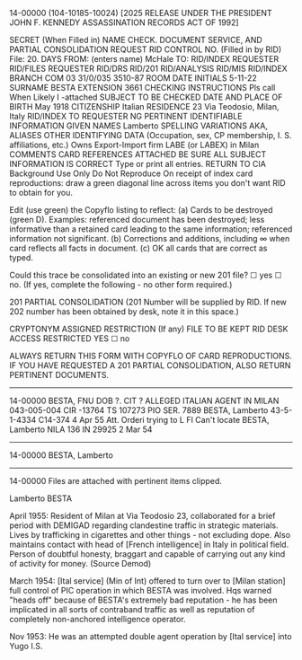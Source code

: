 14-00000
(104-10185-10024) [2025 RELEASE UNDER THE PRESIDENT JOHN F. KENNEDY ASSASSINATION RECORDS ACT OF 1992]

SECRET
(When Filled in)
NAME CHECK. DOCUMENT SERVICE, AND PARTIAL CONSOLIDATION REQUEST
RID CONTROL NO. (Filled in by RID)
File: 20.
DAYS
FROM: (enters name)
McHale
TO:
RID/INDEX
REQUESTER
RID/FILES
REQUESTER
RID/DRS
RID/201
RID/ANALYSIS
RID/MIS
RID/INDEX
BRANCH
COM
03
31/0/035
3510-87
ROOM
DATE
INITIALS
5-11-22
SURNAME
BESTA
EXTENSION
3661
CHECKING INSTRUCTIONS
Pls call
When Likely
I -attached
SUBJECT TO BE CHECKED
DATE AND PLACE OF BIRTH
May 1918
CITIZENSHIP
Italian
RESIDENCE
23 Via Teodosio, Milan, Italy
RID/INDEX TO REQUESTER
NG PERTINENT IDENTIFIABLE INFORMATION
GIVEN NAMES
Lamberto
SPELLING VARIATIONS
AKA, ALIASES
OTHER IDENTIFYING DATA (Occupation, sex, CP membership, I. S. affiliations, etc.)
Owns Export-Import firm LABE (or LABEX) in Milan
COMMENTS
CARD REFERENCES ATTACHED
BE SURE ALL SUBJECT INFORMATION IS CORRECT
Type or print all entries.
RETURN TO CIA
Background Use Only
Do Not Reproduce
On receipt of index card reproductions: draw a green diagonal line across items you don't want RID to obtain for you.

Edit (use green) the Copyflo listing to reflect: (a) Cards to be destroyed (green D).
Examples: referenced document has been destroyed; less informative than a retained card leading to the same information; referenced information not significant. (b)
Corrections and additions, including ∞ when card reflects all facts in document.
(c) OK all cards that are correct as typed.

Could this trace be consolidated into an existing or new 201 file? ☐ yes ☐ no. (If yes, complete the following - no other form required.)

201 PARTIAL CONSOLIDATION
(201 Number will be supplied by RID. If new 202 number has been obtained by desk, note it in this space.)

CRYPTONYM
ASSIGNED
RESTRICTION (If any)
FILE TO
BE KEPT
RID
DESK
ACCESS RESTRICTED
YES ☐ no

ALWAYS RETURN THIS FORM WITH COPYFLO OF CARD REPRODUCTIONS. IF YOU HAVE REQUESTED A 201 PARTIAL CONSOLIDATION, ALSO RETURN PERTINENT DOCUMENTS.

---

14-00000
BESTA, FNU
DOB ?.
CIT ?
ALLEGED ITALIAN AGENT IN MILAN
043-005-004
CIR -13764
TS 107273
PIO
SER. 7889
BESTA, Lamberto
43-5-1-4334
C14-374
4 Apr 55
Att.
Orderi
trying
to
L FI
Can't locate
BESTA, Lamberto
NILA 136
IN 29925
2 Mar 54

---

14-00000
BESTA, Lamberto

---

14-00000
Files are attached with pertinent items clipped.

Lamberto BESTA

April 1955: Resident of Milan at Via Teodosio 23, collaborated for a brief period with DEMIGAD regarding clandestine traffic in strategic materials. Lives by trafficking in cigarettes and other things - not excluding dope. Also maintains contact with head of [French intelligence] in Italy in political field. Person of doubtful honesty, braggart and capable of carrying out any kind of activity for money. (Source Demod)

March 1954: [Ital service] (Min of Int) offered to turn over to [Milan station] full control of PIC operation in which BESTA was involved. Hqs warned "heads off" because of BESTA's extremely bad reputation - he has been implicated in all sorts of contraband traffic as well as reputation of completely non-anchored intelligence operator.

Nov 1953: He was an attempted double agent operation by [Ital service] into Yugo I.S.

